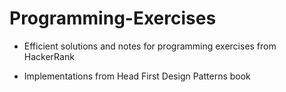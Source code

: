 # Programming-Exercises
- Efficient solutions and notes for programming exercises from HackerRank

- Implementations from Head First Design Patterns book
